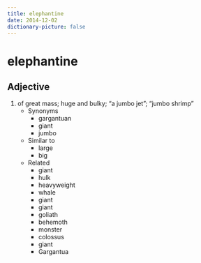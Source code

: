 ```yaml
---
title: elephantine
date: 2014-12-02
dictionary-picture: false
---
```


# elephantine


## Adjective

1. of great mass; huge and bulky; “a jumbo jet”; “jumbo shrimp”
	- Synonyms
		- gargantuan
		- giant
		- jumbo
	- Similar to
		- large
		- big
	- Related
		- giant
		- hulk
		- heavyweight
		- whale
		- giant
		- giant
		- goliath
		- behemoth
		- monster
		- colossus
		- giant
		- Gargantua
